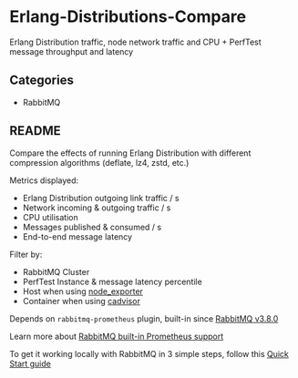 # Erlang-Distributions-Compare

Erlang Distribution traffic, node network traffic and CPU + PerfTest message throughput and latency

## Categories

* RabbitMQ

## README

Compare the effects of running Erlang Distribution with different compression algorithms (deflate, lz4, zstd, etc.)

Metrics displayed:

* Erlang Distribution outgoing link traffic / s
* Network incoming & outgoing traffic / s
* CPU utilisation
* Messages published & consumed / s
* End-to-end message latency

Filter by:

* RabbitMQ Cluster
* PerfTest Instance & message latency percentile
* Host when using [node_exporter](https://github.com/prometheus/node_exporter)
* Container when using [cadvisor](https://github.com/google/cadvisor)

Depends on `rabbitmq-prometheus` plugin, built-in since [RabbitMQ v3.8.0](https://github.com/rabbitmq/rabbitmq-server/releases/tag/v3.8.0)

Learn more about [RabbitMQ built-in Prometheus support](https://www.rabbitmq.com/prometheus.html)

To get it working locally with RabbitMQ in 3 simple steps, follow this [Quick Start guide](https://www.rabbitmq.com/prometheus.html#quick-start)
